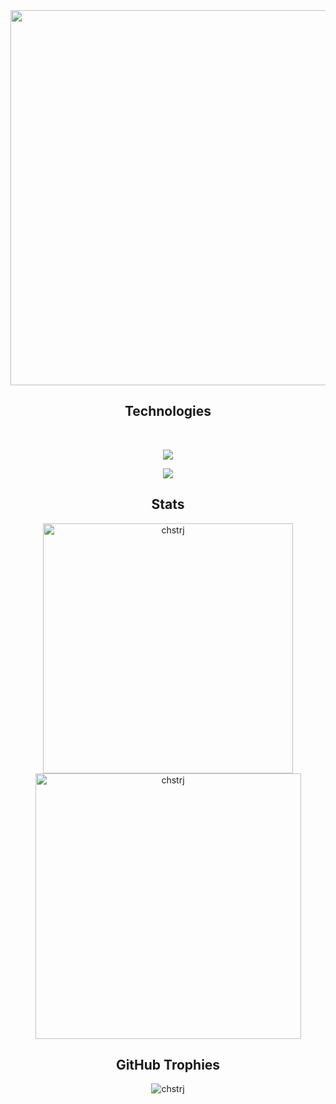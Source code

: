 <div align="center">
  <img width="600" src="https://media.giphy.com/media/v1.Y2lkPTc5MGI3NjExdGE0NzVtb2VtcmlvaHJrdnBrcmV2MnZid3d4cWNydjNsbGczOTl1eCZlcD12MV9naWZzX3NlYXJjaCZjdD1n/13HgwGsXF0aiGY/giphy.gif" />
</div>
  <div align="center">
  <h2>Technologies</h2> 
  <br>
  <p align="center">
   <a href="https://skillicons.dev">
     <img src="https://skillicons.dev/icons?i=html,css,bootstrap,tailwind,react,php,mysql,typescript,javascript" />
   </a>
 </p>
  <p align="center">
   <a href="https://skillicons.dev">
     <img src="https://skillicons.dev/icons?i=nodejs,express,git,python,mongodb,postman"/>
   </a>
 </p>
 </div>

<h2 align="center">Stats</h2>
<p align="center">
<img width="400" src="https://github-readme-stats.vercel.app/api?username=chstrj&count_private=true&show_icons=true&theme=gruvbox&hide_border=true" alt="chstrj" />
<img width="425" src="https://github-readme-streak-stats.herokuapp.com?user=chstrj&theme=gruvbox&hide_border=true" alt="chstrj" />
</p>

<h2 align="center">GitHub Trophies</h2>
<p align="center">
<img src="https://github-profile-trophy.vercel.app/?username=chstrj&theme=gruvbox" alt="chstrj" />
</p>





